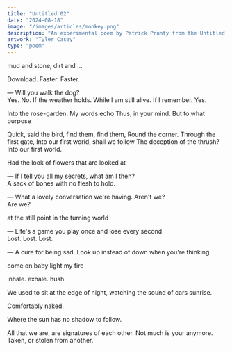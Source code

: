 ```yaml
---
title: "Untitled 02"
date: "2024-08-18"
image: "/images/articles/monkey.png"
description: "An experimental poem by Patrick Prunty from the Untitled Collection."
artwork: "Tyler Casey"
type: "poem"
---
```


mud and stone, dirt and ...





Download. Faster. Faster. 

— Will you walk the dog? \
Yes. No. If the weather holds. While I am still alive. If I remember. Yes.

Into the rose-garden. My words echo
Thus, in your mind.
But to what purpose

Quick, said the bird, find them, find them,
Round the corner. Through the first gate,
Into our first world, shall we follow
The deception of the thrush? Into our first world.

Had the look of flowers that are looked at

— If I tell you all my secrets, what am I then? \
A sack of bones with no flesh to hold.

— What a lovely conversation we're having. Aren't we? \
Are we?


at the still point in the turning world

— Life's a game you play once and lose every second. \
Lost. Lost. Lost.

— A cure for being sad. Look up instead of down when you're thinking.


come on baby light my fire

inhale. exhale. hush.

We used to sit at the edge of night, watching the sound of cars sunrise.

Comfortably naked.

Where the sun has no shadow to follow.

All that we are, are signatures of each other. Not much is your anymore. Taken, or stolen from another.